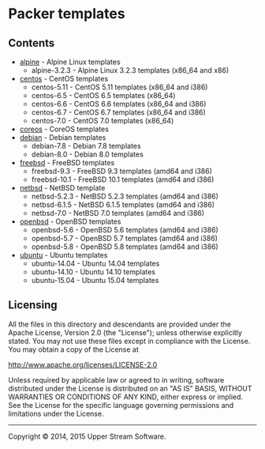 # Packer templates

## Contents

* [alpine](alpine/README.down) - Alpine Linux templates
    * alpine-3.2.3 - Alpine Linux 3.2.3 templates (x86_64 and x86)
* [centos](centos/README.mdown) - CentOS templates
	* centos-5.11 - CentOS 5.11 templates (x86_64 and i386)
	* centos-6.5 - CentOS 6.5 templates (x86_64)
	* centos-6.6 - CentOS 6.6 templates (x86_64 and i386)
	* centos-6.7 - CentOS 6.7 templates (x86_64 and i386)
	* centos-7.0 - CentOS 7.0 templates (x86_64)
* [coreos](coreos/README.mdown) - CoreOS templates
* [debian](debian/README.mdown) - Debian templates
	* debian-7.8 - Debian 7.8 templates
	* debian-8.0 - Debian 8.0 templates
* [freebsd](freebsd/README.mdown) - FreeBSD templates
	* freebsd-9.3 - FreeBSD 9.3 templates (amd64 and i386)
	* freebsd-10.1 - FreeBSD 10.1 templates (amd64 and i386)
* [netbsd](netbsd/README.mdown) - NetBSD template
	* netbsd-5.2.3 - NetBSD 5.2.3 templates (amd64 and i386)
	* netbsd-6.1.5 - NetBSD 6.1.5 templates (amd64 and i386)
	* netbsd-7.0 - NetBSD 7.0 templates (amd64 and i386)
* [openbsd](openbsd/README.mdown) - OpenBSD templates
	* openbsd-5.6 - OpenBSD 5.6 templates (amd64 and i386)
	* openbsd-5.7 - OpenBSD 5.7 templates (amd64 and i386)
	* openbsd-5.8 - OpenBSD 5.8 templates (amd64 and i386)
* [ubuntu](ubuntu/README.mdown) - Ubuntu templates
	* ubuntu-14.04 - Ubuntu 14.04 templates
	* ubuntu-14.10 - Ubuntu 14.10 templates
	* ubuntu-15.04 - Ubuntu 15.04 templates


## Licensing

All the files in this directory and descendants are provided under the Apache License,
Version 2.0 (the "License"); unless otherwise explicitly stated.  You may not use these
files except in compliance with the License.  You may obtain a copy of the License at

   <http://www.apache.org/licenses/LICENSE-2.0>

Unless required by applicable law or agreed to in writing, software distributed under
the License is distributed on an "AS IS" BASIS, WITHOUT WARRANTIES OR CONDITIONS OF ANY
KIND, either express or implied.  See the License for the specific language governing
permissions and limitations under the License.

- - -

Copyright &copy; 2014, 2015 Upper Stream Software.

